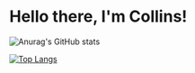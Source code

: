 # Hello there, I'm Collins! 
![Anurag's GitHub stats](https://github-readme-stats.vercel.app/api?username=colin-nwk&show_icons=true&theme=highcontrast&count_private=true)

[![Top Langs](https://github-readme-stats.vercel.app/api/top-langs/?username=colin-nwk)](https://github.com/anuraghazra/github-readme-stats)


